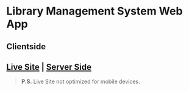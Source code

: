 # Library Management System Web App

## Clientside

## [Live Site](https://the-library-management.netlify.app/) | [Server Side](https://github.com/aushamim/Library-Management-System-Server)

> __P.S.__ Live Site not optimized for mobile devices.
